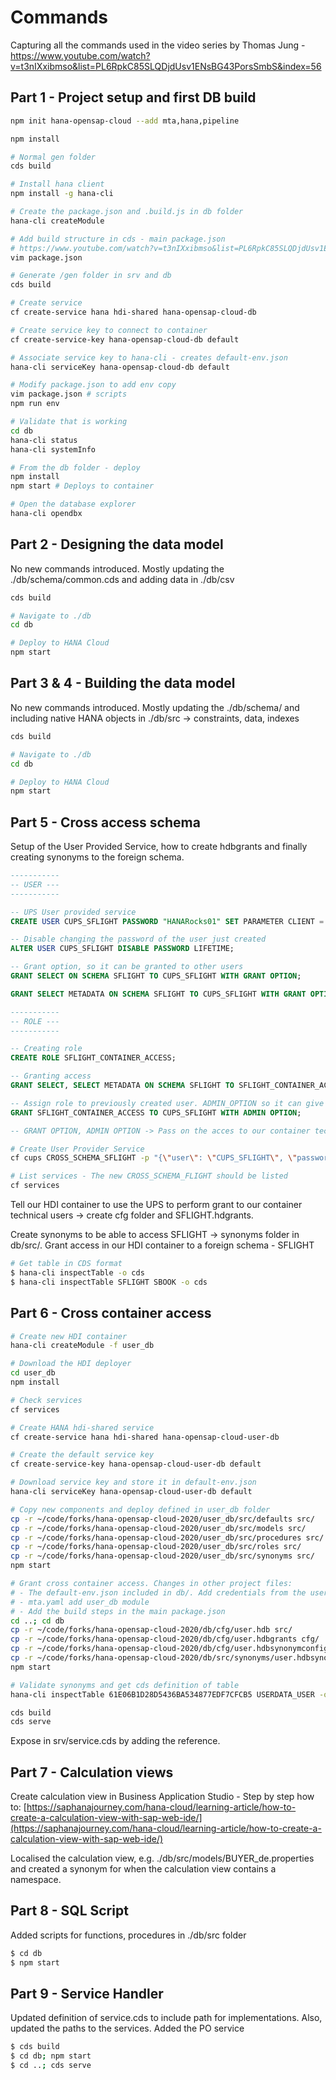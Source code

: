 # Commands

Capturing all the commands used in the video series by Thomas Jung - https://www.youtube.com/watch?v=t3nIXxibmso&list=PL6RpkC85SLQDjdUsv1ENsBG43PorsSmbS&index=56

## Part 1 - Project setup and first DB build


```bash
npm init hana-opensap-cloud --add mta,hana,pipeline

npm install

# Normal gen folder
cds build

# Install hana client
npm install -g hana-cli

# Create the package.json and .build.js in db folder
hana-cli createModule

# Add build structure in cds - main package.json 
# https://www.youtube.com/watch?v=t3nIXxibmso&list=PL6RpkC85SLQDjdUsv1ENsBG43PorsSmbS&index=55&t=1096s
vim package.json

# Generate /gen folder in srv and db
cds build

# Create service
cf create-service hana hdi-shared hana-opensap-cloud-db

# Create service key to connect to container
cf create-service-key hana-opensap-cloud-db default

# Associate service key to hana-cli - creates default-env.json
hana-cli serviceKey hana-opensap-cloud-db default

# Modify package.json to add env copy
vim package.json # scripts
npm run env

# Validate that is working
cd db
hana-cli status
hana-cli systemInfo

# From the db folder - deploy
npm install
npm start # Deploys to container

# Open the database explorer
hana-cli opendbx
```

## Part 2 - Designing the data model

No new commands introduced. Mostly updating the ./db/schema/common.cds and adding data in ./db/csv

```bash
cds build

# Navigate to ./db
cd db

# Deploy to HANA Cloud
npm start
```

## Part 3 & 4 - Building the data model

No new commands introduced. Mostly updating the ./db/schema/ and including native HANA objects in ./db/src -> constraints, data, indexes

```bash
cds build

# Navigate to ./db
cd db

# Deploy to HANA Cloud
npm start
```

## Part 5 - Cross access schema

Setup of the User Provided Service, how to create hdbgrants and finally creating synonyms to the foreign schema.

```sql
-----------
-- USER ---
-----------

-- UPS User provided service
CREATE USER CUPS_SFLIGHT PASSWORD "HANARocks01" SET PARAMETER CLIENT = '001' SET USERGROUP DEFAULT;

-- Disable changing the password of the user just created
ALTER USER CUPS_SFLIGHT DISABLE PASSWORD LIFETIME;

-- Grant option, so it can be granted to other users
GRANT SELECT ON SCHEMA SFLIGHT TO CUPS_SFLIGHT WITH GRANT OPTION;

GRANT SELECT METADATA ON SCHEMA SFLIGHT TO CUPS_SFLIGHT WITH GRANT OPTION;

-----------
-- ROLE ---
-----------

-- Creating role
CREATE ROLE SFLIGHT_CONTAINER_ACCESS;

-- Granting access
GRANT SELECT, SELECT METADATA ON SCHEMA SFLIGHT TO SFLIGHT_CONTAINER_ACCESS WITH GRANT OPTION;

-- Assign role to previously created user. ADMIN_OPTION so it can give the access to other users. Similar to GRANT_OPTION above.
GRANT SFLIGHT_CONTAINER_ACCESS TO CUPS_SFLIGHT WITH ADMIN OPTION;

-- GRANT OPTION, ADMIN OPTION -> Pass on the acces to our container technical users

```

```bash
# Create User Provider Service
cf cups CROSS_SCHEMA_SFLIGHT -p "{\"user\": \"CUPS_SFLIGHT\", \"password\": \"HANARocks01\", \"driver\": \"com.sap.db.jdbc.Driver\", \"tags\": [\"hana\"], \"schema\": \"SFLIGHT\" }"

# List services - The new CROSS_SCHEMA_FLIGHT should be listed
cf services
```

Tell our HDI container to use the UPS to perform grant to our container technical users -> create cfg folder and SFLIGHT.hdgrants.

Create synonyms to be able to access SFLIGHT -> synonyms folder in db/src/. Grant access in our HDI container to a foreign schema - SFLIGHT

```bash
# Get table in CDS format
$ hana-cli inspectTable -o cds
$ hana-cli inspectTable SFLIGHT SBOOK -o cds
```

## Part 6 - Cross container access

```bash 
# Create new HDI container
hana-cli createModule -f user_db

# Download the HDI deployer
cd user_db
npm install

# Check services
cf services

# Create HANA hdi-shared service
cf create-service hana hdi-shared hana-opensap-cloud-user-db

# Create the default service key
cf create-service-key hana-opensap-cloud-user-db default

# Download service key and store it in default-env.json
hana-cli serviceKey hana-opensap-cloud-user-db default

# Copy new components and deploy defined in user_db folder
cp -r ~/code/forks/hana-opensap-cloud-2020/user_db/src/defaults src/
cp -r ~/code/forks/hana-opensap-cloud-2020/user_db/src/models src/
cp -r ~/code/forks/hana-opensap-cloud-2020/user_db/src/procedures src/
cp -r ~/code/forks/hana-opensap-cloud-2020/user_db/src/roles src/
cp -r ~/code/forks/hana-opensap-cloud-2020/user_db/src/synonyms src/
npm start

# Grant cross container access. Changes in other project files:
# - The default-env.json included in db/. Add credentials from the user_db/default-env.json
# - mta.yaml add user_db module
# - Add the build steps in the main package.json
cd ..; cd db
cp -r ~/code/forks/hana-opensap-cloud-2020/db/cfg/user.hdb src/
cp -r ~/code/forks/hana-opensap-cloud-2020/db/cfg/user.hdbgrants cfg/
cp -r ~/code/forks/hana-opensap-cloud-2020/db/cfg/user.hdbsynonymconfig cfg/
cp -r ~/code/forks/hana-opensap-cloud-2020/db/src/synonyms/user.hdbsynonym src/synonyms/
npm start

# Validate synonyms and get cds definition of table
hana-cli inspectTable 61E06B1D28D5436BA534877EDF7CFCB5 USERDATA_USER -o cds

cds build
cds serve
```

Expose in srv/service.cds by adding the reference.

## Part 7 - Calculation views

Create calculation view in Business Application Studio - Step by step how to: [https://saphanajourney.com/hana-cloud/learning-article/how-to-create-a-calculation-view-with-sap-web-ide/](https://saphanajourney.com/hana-cloud/learning-article/how-to-create-a-calculation-view-with-sap-web-ide/)

Localised the calculation view, e.g. ./db/src/models/BUYER_de.properties and created a synonym for when the calculation view contains a namespace.

## Part 8 - SQL Script

Added scripts for functions, procedures in ./db/src folder

```bash
$ cd db
$ npm start
```

## Part 9 - Service Handler

Updated definition of service.cds to include path for implementations. Also, updated the paths to the services. Added the PO service

```bash
$ cds build
$ cd db; npm start
$ cd ..; cds serve
```
